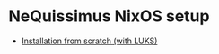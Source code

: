 # NeQuissimus NixOS setup

- [Installation from scratch (with LUKS)](./installation)

<!--
- [System configuration - Basics](./config-basic)
- [Desktop environment](./desktop)
- [System configuration - Misc](./config-misc)
- [User environments](./user-env)
- [Custom package overrides](./pkg-override)
- [Application configuration](./app-config)
- [System maintenance](./maintain)
- [Add / update packages to nixpkgs / Contribute](./contribute)
-->
